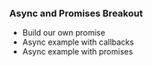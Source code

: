 ### Async and Promises Breakout

- Build our own promise
- Async example with callbacks
- Async example with promises
